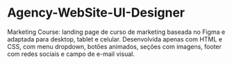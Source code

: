 # Agency-WebSite-UI-Designer
Marketing Course: landing page de curso de marketing baseada no Figma e adaptada para desktop, tablet e celular. Desenvolvida apenas com HTML e CSS, com menu dropdown, botões animados, seções com imagens, footer com redes sociais e campo de e-mail visual.
